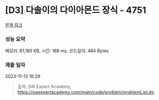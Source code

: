 # [D3] 다솔이의 다이아몬드 장식 - 4751 

[문제 링크](https://swexpertacademy.com/main/code/problem/problemDetail.do?contestProbId=AWSNw5jKzwMDFAUr) 

### 성능 요약

메모리: 61,180 KB, 시간: 168 ms, 코드길이: 484 Bytes

### 제출 일자

2023-11-13 16:29



> 출처: SW Expert Academy, https://swexpertacademy.com/main/code/problem/problemList.do